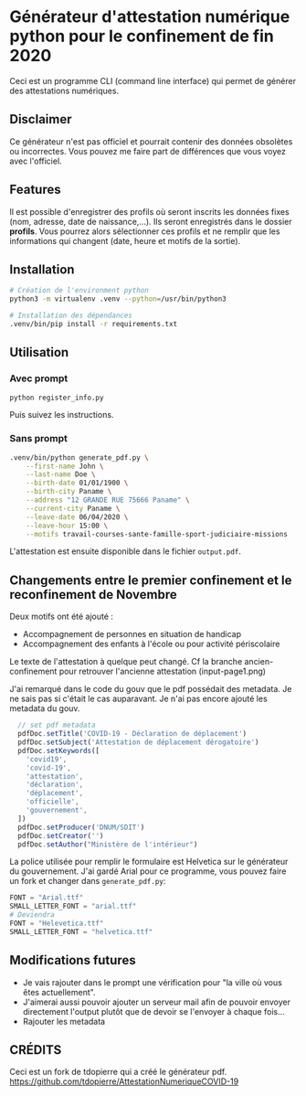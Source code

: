 # Générateur d'attestation numérique python pour le confinement de fin 2020

Ceci est un programme CLI (command line interface) qui permet de générer des attestations numériques.

## Disclaimer

Ce générateur n'est pas officiel et pourrait contenir des données obsolètes ou incorrectes.
Vous pouvez me faire part de différences que vous voyez avec l'officiel.

## Features
Il est possible d'enregistrer des profils où seront inscrits les données fixes (nom, adresse, date de naissance,...). Ils seront enregistrés dans le dossier **profils**. 
Vous pourrez alors sélectionner ces profils et ne remplir que les informations qui changent (date, heure et motifs de la sortie).

## Installation
```bash
# Création de l'environment python
python3 -m virtualenv .venv --python=/usr/bin/python3

# Installation des dépendances
.venv/bin/pip install -r requirements.txt
```

## Utilisation

### Avec prompt
```bash
python register_info.py
```

Puis suivez les instructions.

### Sans prompt
```bash
.venv/bin/python generate_pdf.py \
	--first-name John \
	--last-name Doe \
	--birth-date 01/01/1900 \
	--birth-city Paname \
	--address "12 GRANDE RUE 75666 Paname" \
	--current-city Paname \
	--leave-date 06/04/2020 \
	--leave-hour 15:00 \
	--motifs travail-courses-sante-famille-sport-judiciaire-missions
```

L'attestation est ensuite disponible dans le fichier `output.pdf`.

## Changements entre le premier confinement et le reconfinement de Novembre

Deux motifs ont été ajouté : 
- Accompagnement de personnes en situation de handicap
- Accompagnement des enfants à l'école ou pour activité périscolaire

Le texte de l'attestation à quelque peut changé. Cf la branche ancien-confinement pour retrouver l'ancienne attestation (input-page1.png)

J'ai remarqué dans le code du gouv que le pdf possédait des metadata. Je ne sais pas si c'était le cas auparavant.
Je n'ai pas encore ajouté les metadata du gouv.
``` javascript
  // set pdf metadata
  pdfDoc.setTitle('COVID-19 - Déclaration de déplacement')
  pdfDoc.setSubject('Attestation de déplacement dérogatoire')
  pdfDoc.setKeywords([
    'covid19',
    'covid-19',
    'attestation',
    'déclaration',
    'déplacement',
    'officielle',
    'gouvernement',
  ])
  pdfDoc.setProducer('DNUM/SDIT')
  pdfDoc.setCreator('')
  pdfDoc.setAuthor("Ministère de l'intérieur")
```

La police utilisée pour remplir le formulaire est Helvetica sur le générateur du gouvernement. J'ai gardé Arial pour ce programme, vous pouvez faire un fork et changer dans `generate_pdf.py`:

``` python
FONT = "Arial.ttf"
SMALL_LETTER_FONT = "arial.ttf"
# Deviendra
FONT = "Helevetica.ttf"
SMALL_LETTER_FONT = "helvetica.ttf"
```

## Modifications futures

- Je vais rajouter dans le prompt une vérification pour "la ville où vous êtes actuellement".
- J'aimerai aussi pouvoir ajouter un serveur mail afin de pouvoir envoyer directement l'output plutôt que de devoir se l'envoyer à chaque fois...
- Rajouter les metadata


## CRÉDITS
Ceci est un fork de tdopierre qui a créé le générateur pdf.
https://github.com/tdopierre/AttestationNumeriqueCOVID-19
